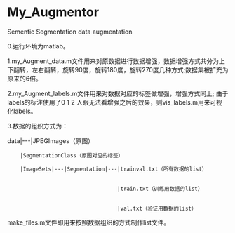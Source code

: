 # My_Augmentor
Sementic Segmentation data augmentation

0.运行环境为matlab。


1.my_Augment_data.m文件用来对原数据进行数据增强，数据增强方式共分为上下翻转，左右翻转，旋转90度，旋转180度，旋转270度几种方式;数据集被扩充为原来的6倍。

2.my_Augment_labels.m文件用来对数据对应的标签做增强，增强方式同上;
由于labels的标注使用了0 1 2 人眼无法看增强之后的效果，则vis_labels.m用来可视化labels。

3.数据的组织方式为：


data|---|JPEGImages（原图）

        |SegmentationClass（原图对应的标签）
        
        |ImageSets|---|Segmentation|---|trainval.txt（所有数据的list）
        
        
                                       |train.txt（训练用数据的list）
                                       
                                       
                                       |val.txt（验证用数据的list）
                                       
                                       

make_files.m文件即用来按照数据组织的方式制作list文件。
